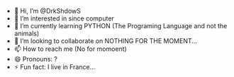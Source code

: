 - 👋 Hi, I’m @DrkShdowS
- 👀 I’m interested in since computer
- 🌱 I’m currently learning PYTHON (The Programing Language and not the animals)
- 💞️ I’m looking to collaborate on NOTHING FOR THE MOMENT...
- 📫 How to reach me (No for momoent)
- 😄 Pronouns: ?
- ⚡ Fun fact: I live in France...

<!---
DrkShdowS/DrkShdowS is a ✨ special ✨ repository because its `README.md` (this file) appears on your GitHub profile.
You can click the Preview link to take a look at your changes.
--->
